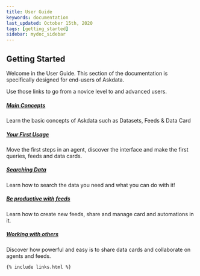 ```yaml
---
title: User Guide
keywords: documentation
last_updated: October 15th, 2020
tags: [getting_started]
sidebar: mydoc_sidebar
---
```


## Getting Started

Welcome in the User Guide. This section of the documentation is specifically designed for end-users of Askdata.

Use those links to go from a novice level to and advanced users.

##### [Main Concepts](/docs/main-concepts)

Learn the basic concepts of Askdata such as Datasets, Feeds & Data Card

##### [Your First Usage](/docs/your-first-usage)

Move the first steps in an agent, discover the interface and make the first queries, feeds and data cards.

##### [Searching Data](/docs/searching-data)

Learn how to search the data you need and what you can do with it!

##### [Be productive with feeds](/docs/be-productive-with-feeds)

Learn how to create new feeds, share and manage card and automations in it.

##### [Working with others](/docs/working-with-others)

Discover how powerful and easy is to share data cards and collaborate on agents and feeds.




    {% include links.html %}

    